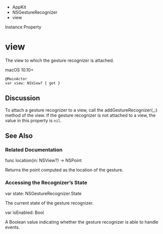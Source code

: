

- AppKit
- NSGestureRecognizer
-  view 

Instance Property

# view

The view to which the gesture recognizer is attached.

macOS 10.10+

``` source
@MainActor
var view: NSView? { get }
```

## Discussion

To attach a gesture recognizer to a view, call the addGestureRecognizer(_:) method of the view. If the gesture recognizer is not attached to a view, the value in this property is `nil`.

## See Also

### Related Documentation

func location(in: NSView?) -> NSPoint

Returns the point computed as the location of the gesture.

### Accessing the Recognizer’s State

var state: NSGestureRecognizer.State

The current state of the gesture recognizer.

var isEnabled: Bool

A Boolean value indicating whether the gesture recognizer is able to handle events.

